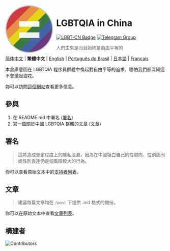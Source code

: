 <img width="150" height="150" align="left" style="float: left; margin: 0 10px 0 0;" alt="LGBT-CN logo" src="https://github.com/LGBT-CN/logo/raw/master/v2/logo.svg">

# LGBTQIA in China

[![LGBT-CN Badge](https://img.shields.io/badge/Support-LGBTQIA-FF0000?style=flat-square)](https://git.io/JfJiO)
[![Telegram Group](https://img.shields.io/badge/Telegram-LGBTCN-FFA500.svg?style=flat-square)](https://t.me/LGBTCN)
> 人們生來是而且始終是自由平等的

[简体中文](./../README.md) | **繁體中文** | [English](./en-GB.md) | [Português do Brasil](./pt-BR.md)  | [日本語](./ja-JP.md) | [Français](./fr-FR.md)

本倉庫意圖在 LGBTQIA 程序員群體中喚起對自由平等的追求，哪怕我們都深知這不會激起浪花。

妳可以訪問[這個網站](https://lgbt-cn.org/page/zh-TW.html)查看更多信息。

## 參與

1. 在 README.md 中署名 ([署名](../README.md#署名))
2. 寫一篇關於中國 LGBTQIA 群體的文章 ([文章](../README.md#文章))

## 署名

> 這將造成壹定程度上的隱私泄漏，因為在中國坦白自己的性取向、性別認同或性別表達仍是個風險較大的行為。

你可以查看原始文本中的[支持者列表](../README.md#%E7%BD%B2%E5%90%8D)。

## 文章

> 建議每篇文章均在 `/post` 下提供 .md 格式的備份。

你可以在原始文本中查看[文章列表](../README.md#文章)。

## 構建者

![Contributors](https://contrib.rocks/image?repo=LGBT-CN/LGBTQIA-In-China)
